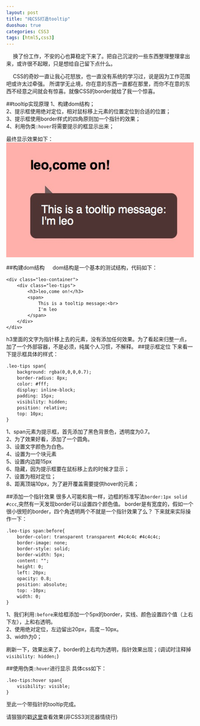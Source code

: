 ```yaml
---
layout: post
title: "纯CSS打造tooltip"
duoshuo: true
categories: CSS3
tags: [html5,css3] 
---
```


&emsp;
换了份工作，不安的心也算稳定下来了。把自己沉淀的一些东西整理整理拿出来，或许很不起眼，只是想给自己留下点什么。  

&emsp;
CSS的奇妙一直让我心花怒放，也一直没有系统的学习过，说是因为工作范围吧或许太过牵强。
所谓学无止境，你在意的东西一直都在那里，而你不在意的东西不经意之间就会有惊喜。就像CSS的border就给了我一个惊喜。
<!-- more -->

##tooltip实现原理
1、构建dom结构；  
2、提示框使用绝对定位，相对鼠标移上元素的位置定位到合适的位置；  
3、提示框使用border样式的四角原则加一个指针的效果；  
4、利用伪类`:hover`将需要提示的框显示出来；  

最终显示效果如下：  
![tooltips显示效果](/static/images/2015-01-08.png)

##构建dom结构
&emsp;
dom结构是一个基本的测试结构，代码如下：
	
	<div class="leo-container">
		<div class="leo-tips">
			<h3>leo,come on!</h3>
			<span>
				This is a tooltip message:<br>
				I'm leo
			</span>
		</div>
	</div>
h3里面的文字为指针移上去的元素，没有添加任何效果。为了看起来归整一点，加了一个外部容器，不是必须，纯属个人习惯，不解释。
##提示框定位
下来看一下提示框具体的样式：

	.leo-tips span{
		background: rgba(0,0,0,0.7);
	    border-radius: 8px;
	    color: #fff;
	    display: inline-block;
	    padding: 15px;
	    visibility: hidden;
	    position: relative;
	    top: 10px;
	}

1、span元素为提示框，首先添加了黑色背景色，透明度为0.7。  
2、为了效果好看，添加了一个圆角。  
3、设置文字颜色为白色。  
4、设置为一个块元素  
5、设置内边距15px  
6、隐藏，因为提示框要在鼠标移上去的时候才显示；  
7、设置为相对定位；  
8、距离顶端10px，为了避开覆盖需要提供hover的元素；  

##添加一个指针效果
很多人可能和我一样，边框的标准写法`border:1px solid #ccc`,突然有一天发现border可以设置四个颜色值。
border是有宽度的，假如一个很小很短的border，四个角透明两个不就是一个指针效果了么？ 下来就来实际操作一下：

	.leo-tips span:before{
		border-color: transparent transparent #4c4c4c #4c4c4c;
	    border-image: none;
	    border-style: solid;
	    border-width: 5px;
	    content: "";
	    height: 0;
	    left: 20px;
	    opacity: 0.8;
	    position: absolute;
	    top: -10px;
	    width: 0;
	}

1、我们利用`:before`来给框添加一个5px的border，实线、颜色设置四个值（上右下左），上和右透明。  
2、使用绝对定位，左边留出20px，高度－10px。  
3、width为0；  

刷新一下，效果出来了，border的上右均为透明，指针效果出现；(调试时注释掉`visibility: hidden;`)

##使用伪类`:hover`进行显示
具体css如下：

	.leo-tips:hover span{
		visibility: visible;
	}

至此一个带指针的tooltip完成。  

请狠狠的戳[这里](/demo/tooltips.html)查看效果(非CSS3浏览器情绕行)




